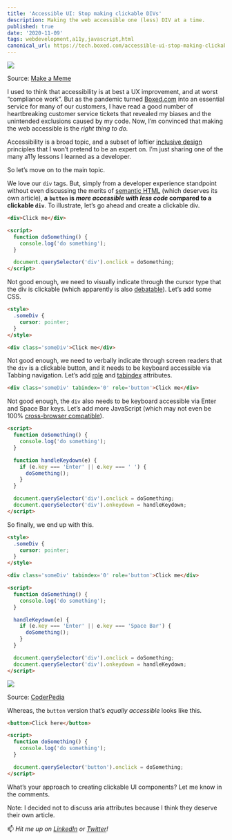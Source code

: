 ```yaml
---
title: 'Accessible UI: Stop making clickable DIVs'
description: Making the web accessible one (less) DIV at a time.
published: true
date: '2020-11-09'
tags: webdevelopment,a11y,javascript,html
canonical_url: https://tech.boxed.com/accessible-ui-stop-making-clickable-divs-264115938716
---
```


![](https://cdn-images-1.medium.com/max/600/1*1rz1gDWrCac6zYoUnleaaQ.jpeg)<figcaption>Source: <a href="https://makeameme.org/meme/div-tags-div">Make a Meme</a></figcaption>

I used to think that accessibility is at best a UX improvement, and at worst “compliance work”. But as the pandemic turned [Boxed.com](https://www.boxed.com) into an essential service for many of our customers, I have read a good number of heartbreaking customer service tickets that revealed my biases and the unintended exclusions caused by my code. Now, I’m convinced that making the web accessible is the _right thing to do._

Accessibility is a broad topic, and a subset of loftier [inclusive design](https://www.microsoft.com/design/inclusive/) principles that I won’t pretend to be an expert on. I’m just sharing one of the many a11y lessons I learned as a developer.

So let’s move on to the main topic.

We love our `div` tags. But, simply from a developer experience standpoint without even discussing the merits of [semantic HTML](https://developer.mozilla.org/en-US/docs/Glossary/Semantics#Semantics_in_HTML) (which deserves its own article), **a**  **`button` is _more accessible with less code_ compared to a clickable `div`**. To illustrate, let’s go ahead and create a clickable div.

```html
<div>Click me</div>

<script>
  function doSomething() {
    console.log('do something'); 
  }

  document.querySelector('div').onclick = doSomething;
</script>
```

Not good enough, we need to visually indicate through the cursor type that the div is clickable (which apparently is also [debatable](https://medium.com/simple-human/buttons-shouldnt-have-a-hand-cursor-b11e99ca374b)). Let’s add some CSS.

```html
<style>
  .someDiv {
    cursor: pointer;
  }
</style>

<div class='someDiv'>Click me</div>
```

Not good enough, we need to verbally indicate through screen readers that the `div` is a clickable button, and it needs to be keyboard accessible via Tabbing navigation. Let’s add [role](https://developer.mozilla.org/en-US/docs/Web/Accessibility/ARIA/Roles/button_role) and [tabindex](https://developer.mozilla.org/en-US/docs/Web/HTML/Global_attributes/tabindex) attributes.

```html
<div class='someDiv' tabindex='0' role='button'>Click me</div>
```

Not good enough, the `div` also needs to be keyboard accessible via Enter and Space Bar keys. Let’s add more JavaScript (which may not even be 100% [cross-browser compatible](https://developer.mozilla.org/en-US/docs/Web/API/KeyboardEvent/key/Key_Values#Whitespace_keys)).

```html
<script>
  function doSomething() {
    console.log('do something'); 
  }

  function handleKeydown(e) {
    if (e.key === 'Enter' || e.key === ' ') {
      doSomething();
    }
  }

  document.querySelector('div').onclick = doSomething;
  document.querySelector('div').onkeydown = handleKeydown;
</script>
```

So finally, we end up with this.

```html
<style>
  .someDiv {
    cursor: pointer;
  }
</style>

<div class='someDiv' tabindex='0' role='button'>Click me</div>

<script>
  function doSomething() {
    console.log('do something'); 
  }

  handleKeydown(e) {
    if (e.key === 'Enter' || e.key === 'Space Bar') {
      doSomething();
    }
  }

  document.querySelector('div').onclick = doSomething;
  document.querySelector('div').onkeydown = handleKeydown;
</script>
```

![](https://cdn-images-1.medium.com/max/894/1*mQeROU_hw38oCDgFGZnzLw.jpeg)<figcaption>Source: <a href="https://www.thecoderpedia.com/blog/programming-memes/">CoderPedia</a></figcaption>

Whereas, the `button` version that’s _equally accessible_ looks like this.

```html
<button>Click here</button>

<script>
  function doSomething() {
    console.log('do something'); 
  }

  document.querySelector('button').onclick = doSomething;
</script>
```

What’s your approach to creating clickable UI components? Let me know in the comments.

Note: I decided not to discuss aria attributes because I think they deserve their own article.

📫 _Hit me up on_ [_LinkedIn_](https://www.linkedin.com/in/suhanwijaya/) _or_ [_Twitter_](https://twitter.com/suhanw)_!_
